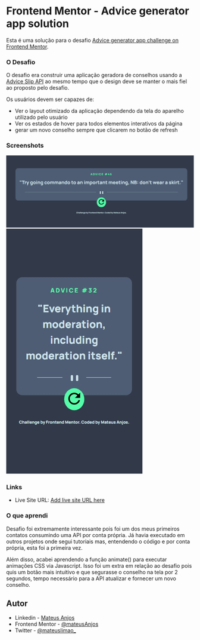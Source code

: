 # Frontend Mentor - Advice generator app solution

Esta é uma solução para o desafio [Advice generator app challenge on Frontend Mentor](https://www.frontendmentor.io/challenges/advice-generator-app-QdUG-13db).


### O Desafio
O desafio era construir uma aplicação geradora de conselhos usando a [Advice Slip API](https://api.adviceslip.com) ao mesmo tempo que o design deve se manter o mais fiel ao proposto pelo desafio. 

Os usuários devem ser capazes de:

- Ver o layout otimizado da aplicação dependendo da tela do aparelho utilizado pelo usuário 
- Ver os estados de hover para todos elementos interativos da página 
- gerar um novo conselho sempre que clicarem no botão de refresh 


### Screenshots

![](./images/screenshot.-desktop.jpg)
![](./images/screenshot2.jpg)



### Links

- Live Site URL: [Add live site URL here](https://your-live-site-url.com)



### O que aprendi

Desafio foi extremamente interessante pois foi um dos meus primeiros contatos consumindo uma API por conta própria. Já havia executado em outros projetos onde segui tutoriais mas, entendendo o código e por conta própria, esta foi a primeira vez.

Além disso, acabei aprendendo a função animate() para executar animações CSS via Javascript. Isso foi um extra em relação ao desafio pois quis um botão mais intuitivo e que segurasse o conselho na tela por 2 segundos, tempo necessário para a API atualizar e fornecer um novo conselho. 



## Autor

- Linkedin - [Mateus Anjos](https://www.linkedin.com/in/mateus-anjos-3390aaaa/)
- Frontend Mentor - [@mateusAnjos](https://www.frontendmentor.io/profile/mateusAnjos)
- Twitter - [@mateuslimao_](https://twitter.com/mateuslimao_)
